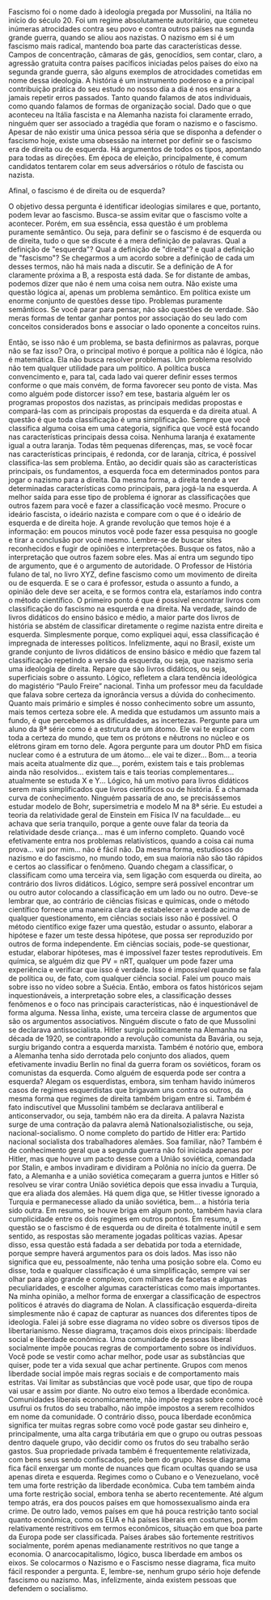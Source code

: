 Fascismo foi o nome dado à ideologia pregada por Mussolini, na Itália no início do século 20. Foi um regime absolutamente autoritário, que cometeu inúmeras atrocidades contra seu povo e contra outros países na segunda grande guerra, quando se aliou aos nazistas. O nazismo em si é um fascismo mais radical, mantendo boa parte das características desse.
Campos de concentração, câmaras de gás, genocídios, sem contar, claro, a agressão gratuita contra países pacíficos iniciadas pelos países do eixo na segunda grande guerra, são alguns exemplos de atrocidades cometidas em nome dessa ideologia.
A história é um instrumento poderoso e a principal contribuição prática do seu estudo no nosso dia a dia é nos ensinar a jamais repetir erros passados. Tanto quando falamos de atos individuais, como quando falamos de formas de organização social.
Dado que o que aconteceu na Itália fascista e na Alemanha nazista foi claramente errado, ninguém quer ser associado a tragédia que foram o nazismo e o fascismo.
Apesar de não existir uma única pessoa séria que se disponha a defender o fascismo hoje, existe uma obsessão na internet por definir se o fascismo era de direita ou de esquerda. Há argumentos de todos os tipos, apontando para todas as direções.
Em época de eleição, principalmente, é comum candidatos tentarem colar em seus adversários o rótulo de fascista ou nazista.


Afinal, o fascismo é de direita ou de esquerda?


O objetivo dessa pergunta é identificar ideologias similares e que, portanto, podem levar ao fascismo. Busca-se assim evitar que o fascismo volte a acontecer. Porém, em sua essência, essa questão é um problema puramente semântico. Ou seja, para definir se o fascismo é de esquerda ou de direita, tudo o que se discute é a mera definição de palavras. 
Qual a definição de "esquerda"? Qual a definição de "direita"? e qual a definição de "fascismo"?
Se chegarmos a um acordo sobre a definição de cada um desses termos, não há mais nada a discutir. Se a definição de A for claramente próxima a B, a resposta está dada. Se for distante de ambas, podemos dizer que não é nem uma coisa nem outra. Não existe uma questão lógica aí, apenas um problema semântico.
Em política existe um enorme conjunto de questões desse tipo. Problemas puramente semânticos. Se você parar para pensar, não são questões de verdade. São meras formas de tentar ganhar pontos por associação do seu lado com conceitos considerados bons e associar o lado oponente a conceitos ruins. 

Então, se isso não é um problema, se basta definirmos as palavras, porque não se faz isso? Ora, o principal motivo é porque a política não é lógica, não é matemática. Ela não busca resolver problemas. Um problema resolvido não tem qualquer utilidade para um político. 
A política busca convencimento e, para tal, cada lado vai querer definir esses termos conforme o que mais convém, de forma favorecer seu ponto de vista. 
Mas como alguém pode distorcer isso? em tese, bastaria alguém ler os programas propostos dos nazistas, as principais medidas propostas e compará-las com as principais propostas da esquerda e da direita atual.
A questão é que toda classificação é uma simplificação. Sempre que você classifica alguma coisa em uma categoria, significa que você está focando nas características principais dessa coisa. Nenhuma laranja é exatamente igual a outra laranja. Todas têm pequenas diferenças, mas, se você focar nas características principais, é redonda, cor de laranja, cítrica, é possível classifica-las sem problema.
Então, ao decidir quais são as características principais, os fundamentos, a esquerda foca em determinados pontos para jogar o nazismo para a direita. Da mesma forma, a direita tende a ver determinadas características como principais, para jogá-la na esquerda.
A melhor saída para esse tipo de problema é ignorar as classificações que outros fazem para você e fazer a classificação você mesmo. Procure o ideário fascista, o ideário nazista e compare com o que é o ideário de esquerda e de direita hoje. 
A grande revolução que temos hoje é a informação: em poucos minutos você pode fazer essa pesquisa no google e tirar a conclusão por você mesmo. Lembre-se de buscar sites reconhecidos e fugir de opiniões e interpretações. Busque os fatos, não a interpretação que outros fazem sobre eles.
Mas aí entra um segundo tipo de argumento, que é o argumento de autoridade.
O Professor de História fulano de tal, no livro XYZ, define fascismo como um movimento de direita ou de esquerda. E se o cara é professor, estuda o assunto a fundo, a opinião dele deve ser aceita, e se formos contra ela, estaríamos indo contra o método científico.
O primeiro ponto é que é possível encontrar livros com classificação do fascismo na esquerda e na direita. Na verdade, saindo de livros didáticos do ensino básico e médio, a maior parte dos livros de história se abstém de classificar diretamente o regime nazista entre direita e esquerda. Simplesmente porque, como expliquei aqui, essa classificação é impregnada de interesses políticos.
Infelizmente, aqui no Brasil, existe um grande conjunto de livros didáticos de ensino básico e médio que fazem tal classificação repetindo a versão da esquerda, ou seja, que nazismo seria uma ideologia de direita. Repare que são livros didáticos, ou seja, superficiais sobre o assunto. Lógico, refletem a clara tendência ideológica do magistério “Paulo Freire” nacional.
Tinha um professor meu da faculdade que falava sobre certeza da ignorância versus a dúvida do conhecimento. Quanto mais primário e simples é nosso conhecimento sobre um assunto, mais temos certeza sobre ele. A medida que estudamos um assunto mais a fundo, é que percebemos as dificuldades, as incertezas.
Pergunte para um aluno da 8ª série como é a estrutura de um átomo. Ele vai te explicar com toda a certeza do mundo, que tem os prótons e nêutrons no núcleo e os elétrons giram em torno dele. Agora pergunte para um doutor PhD em física nuclear como é a estrutura de um átomo... ele vai te dizer... Bom... a teoria mais aceita atualmente diz que..., porém, existem tais e tais problemas ainda não resolvidos... existem tais e tais teorias complementares... atualmente se estuda X e Y...
Lógico, há um motivo para livros didáticos serem mais simplificados que livros científicos ou de história. É a chamada curva de conhecimento. Ninguém passaria de ano, se precisássemos estudar modelo de Bohr, supersimetria e modelo M na 8ª série. Eu estudei a teoria da relatividade geral de Einstein em Física IV na faculdade... eu achava que seria tranquilo, porque a gente ouve falar da teoria da relatividade desde criança... mas é um inferno completo. Quando você efetivamente entra nos problemas relativísticos, quando a coisa cai numa prova... vai por mim... não é fácil não.
Da mesma forma, estudiosos do nazismo e do fascismo, no mundo todo, em sua maioria não são tão rápidos e certos ao classificar o fenômeno. Quando chegam a classificar, o classificam como uma terceira via, sem ligação com esquerda ou direita, ao contrário dos livros didáticos. Lógico, sempre será possível encontrar um ou outro autor colocando a classificação em um lado ou no outro.
Deve-se lembrar que, ao contrário de ciências físicas e químicas, onde o método científico fornece uma maneira clara de estabelecer a verdade acima de qualquer questionamento, em ciências sociais isso não é possível.
O método científico exige fazer uma questão, estudar o assunto, elaborar a hipótese e fazer um teste dessa hipótese, que possa ser reproduzido por outros de forma independente. Em ciências sociais, pode-se questionar, estudar, elaborar hipóteses, mas é impossível fazer testes reprodutíveis.
Em química, se alguém diz que PV = nRT, qualquer um pode fazer uma experiência e verificar que isso é verdade. Isso é impossível quando se fala de política ou, de fato, com qualquer ciência social. Falei um pouco mais sobre isso no vídeo sobre a Suécia.
Então, embora os fatos históricos sejam inquestionáveis, a interpretação sobre eles, a classificação desses fenômenos e o foco nas principais características, não é inquestionável de forma alguma. 
Nessa linha, existe, uma terceira classe de argumentos que são os argumentos associativos.
Ninguém discute o fato de que Mussolini se declarava antissocialista. Hitler surgiu politicamente na Alemanha na década de 1920, se contrapondo a revolução comunista da Bavária, ou seja, surgiu brigando contra a esquerda marxista.
Também é notório que, embora a Alemanha tenha sido derrotada pelo conjunto dos aliados, quem efetivamente invadiu Berlin no final da guerra foram os soviéticos, foram os comunistas da esquerda.
Como alguém de esquerda pode ser contra a esquerda? Alegam os esquerdistas, embora, sim tenham havido inúmeros casos de regimes esquerdistas que brigavam uns contra os outros, da mesma forma que regimes de direita também brigam entre si.
Também é fato indiscutível que Mussolini também se declarava antiliberal e anticonservador, ou seja, também não era da direita. 
A palavra Nazista surge de uma contração da palavra alemã Nationalsozialistische, ou seja, nacional-socialismo. O nome completo do partido de Hitler era: Partido nacional socialista dos trabalhadores alemães. Soa familiar, não?
Também é de conhecimento geral que a segunda guerra não foi iniciada apenas por Hitler, mas que houve um pacto desse com a União soviética, comandada por Stalin, e ambos invadiram e dividiram a Polônia no início da guerra.
De fato, a Alemanha e a união soviética começaram a guerra juntos e Hitler só resolveu se virar contra União soviética depois que essa invadiu a Turquia, que era aliada dos alemães. Há quem diga que, se Hitler tivesse ignorado a Turquia e permanecesse aliado da união soviética, bem... a história teria sido outra.
Em resumo, se houve briga em algum ponto, também havia clara cumplicidade entre os dois regimes em outros pontos.
Em resumo, a questão se o fascismo é de esquerda ou de direita é totalmente inútil e sem sentido, as respostas são meramente jogadas políticas vazias. Apesar disso, essa questão está fadada a ser debatida por toda a eternidade, porque sempre haverá argumentos para os dois lados.
Mas isso não significa que eu, pessoalmente, não tenha uma posição sobre ela.
Como eu disse, toda e qualquer classificação é uma simplificação, sempre vai ser olhar para algo grande e complexo, com milhares de facetas e algumas peculiaridades, e escolher algumas características como mais importantes. Na minha opinião, a melhor forma de enxergar a classificação de espectros políticos é através do diagrama de Nolan. A classificação esquerda-direita simplesmente não é capaz de capturar as nuances dos diferentes tipos de ideologia. Falei já sobre esse diagrama no vídeo sobre os diversos tipos de libertarianismo.
Nesse diagrama, traçamos dois eixos principais: liberdade social e liberdade econômica. Uma comunidade de pessoas liberal socialmente impõe poucas regras de comportamento sobre os indivíduos. Você pode se vestir como achar melhor, pode usar as substâncias que quiser, pode ter a vida sexual que achar pertinente. Grupos com menos liberdade social impõe mais regras sociais e de comportamento mais estritas. Vai limitar as substâncias que você pode usar, que tipo de roupa vai usar e assim por diante.
No outro eixo temos a liberdade econômica. Comunidades liberais economicamente, não impõe regras sobre como você usufrui os frutos do seu trabalho, não impõe impostos a serem recolhidos em nome da comunidade. O contrário disso, pouca liberdade econômica significa ter muitas regras sobre como você pode gastar seu dinheiro e, principalmente, uma alta carga tributária em que o grupo ou outras pessoas dentro daquele grupo, vão decidir como os frutos do seu trabalho serão gastos. Sua propriedade privada também é frequentemente relativizada, com bens seus sendo confiscados, pelo bem do grupo.
Nesse diagrama fica fácil enxergar um monte de nuances que ficam ocultas quando se usa apenas direta e esquerda. Regimes como o Cubano e o Venezuelano, você tem uma forte restrição da liberdade econômica. Cuba tem também ainda uma forte restrição social, embora tenha se aberto recentemente. Até algum tempo atrás, era dos poucos países em que homossexualismo ainda era crime.
De outro lado, vemos países em que há pouca restrição tanto social quanto econômica, como os EUA e há países liberais em costumes, porém relativamente restritivos em termos econômicos, situação em que boa parte da Europa pode ser classificada. Países árabes são fortemente restritivos socialmente, porém apenas medianamente restritivos no que tange a economia. O anarcocapitalismo, lógico, busca liberdade em ambos os eixos.
Se colocarmos o Nazismo e o Fascismo nesse diagrama, fica muito fácil responder a pergunta. E, lembre-se, nenhum grupo sério hoje defende fascismo ou nazismo. Mas, infelizmente, ainda existem pessoas que defendem o socialismo. 
